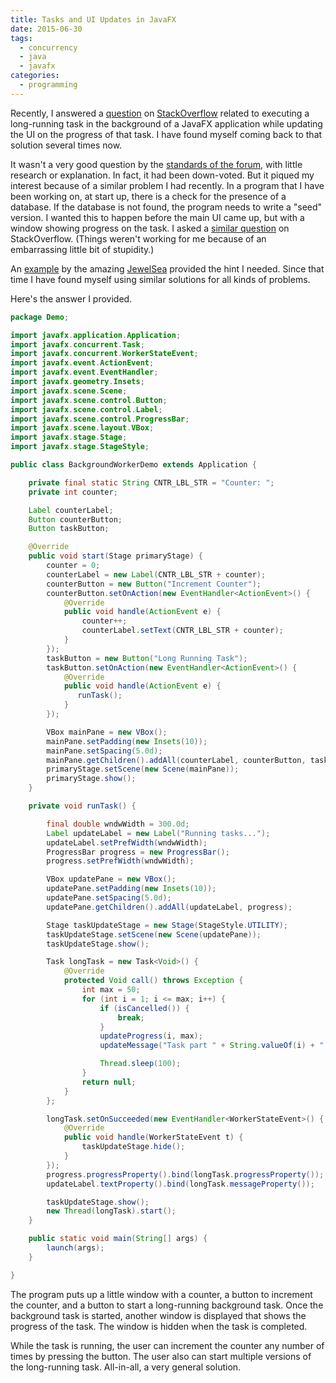 ```yaml
---
title: Tasks and UI Updates in JavaFX
date: 2015-06-30
tags:
  - concurrency
  - java
  - javafx
categories:
  - programming
---
```


Recently, I answered a [question](http://stackoverflow.com/questions/30980138/javafx-indeterminate-progress-bar-while-doing-a-process/30986188#30986188) on [StackOverflow](http://stackoverflow.com/) related to executing a long-running task in the background of a JavaFX application while updating the UI on the progress of that task. I have found myself coming back to that solution several times now.

<!--more-->

It wasn't a very good question by the [standards of the forum](http://stackoverflow.com/tour), with little research or explanation. In fact, it had been down-voted. But it piqued my interest because of a similar problem I had recently. In a program that I have been working on, at start up, there is a check for the presence of a database. If the database is not found, the program needs to write a "seed" version. I wanted this to happen before the main UI came up, but with a window showing progress on the task. I asked a [similar question](http://stackoverflow.com/questions/30917285/javafx-splash-screen-message-and-progress-not-updating) on StackOverflow. (Things weren't working for me because of an embarrassing little bit of stupidity.)

An [example](https://gist.github.com/jewelsea/2305098) by the amazing [JewelSea](http://stackoverflow.com/users/1155209/jewelsea) provided the hint I needed. Since that time I have found myself using similar solutions for all kinds of problems.

Here's the answer I provided.

```java
package Demo;

import javafx.application.Application;
import javafx.concurrent.Task;
import javafx.concurrent.WorkerStateEvent;
import javafx.event.ActionEvent;
import javafx.event.EventHandler;
import javafx.geometry.Insets;
import javafx.scene.Scene;
import javafx.scene.control.Button;
import javafx.scene.control.Label;
import javafx.scene.control.ProgressBar;
import javafx.scene.layout.VBox;
import javafx.stage.Stage;
import javafx.stage.StageStyle;

public class BackgroundWorkerDemo extends Application {

    private final static String CNTR_LBL_STR = "Counter: ";
    private int counter;

    Label counterLabel;
    Button counterButton;
    Button taskButton;

    @Override
    public void start(Stage primaryStage) {
        counter = 0;
        counterLabel = new Label(CNTR_LBL_STR + counter);
        counterButton = new Button("Increment Counter");
        counterButton.setOnAction(new EventHandler<ActionEvent>() {
            @Override
            public void handle(ActionEvent e) {
                counter++;
                counterLabel.setText(CNTR_LBL_STR + counter);
            }
        });
        taskButton = new Button("Long Running Task");
        taskButton.setOnAction(new EventHandler<ActionEvent>() {
            @Override
            public void handle(ActionEvent e) {
               runTask();
            }
        });

        VBox mainPane = new VBox();
        mainPane.setPadding(new Insets(10));
        mainPane.setSpacing(5.0d);
        mainPane.getChildren().addAll(counterLabel, counterButton, taskButton);
        primaryStage.setScene(new Scene(mainPane));
        primaryStage.show();
    }

    private void runTask() {

        final double wndwWidth = 300.0d;
        Label updateLabel = new Label("Running tasks...");
        updateLabel.setPrefWidth(wndwWidth);
        ProgressBar progress = new ProgressBar();
        progress.setPrefWidth(wndwWidth);

        VBox updatePane = new VBox();
        updatePane.setPadding(new Insets(10));
        updatePane.setSpacing(5.0d);
        updatePane.getChildren().addAll(updateLabel, progress);

        Stage taskUpdateStage = new Stage(StageStyle.UTILITY);
        taskUpdateStage.setScene(new Scene(updatePane));
        taskUpdateStage.show();

        Task longTask = new Task<Void>() {
            @Override
            protected Void call() throws Exception {
                int max = 50;
                for (int i = 1; i <= max; i++) {
                    if (isCancelled()) {
                        break;
                    }
                    updateProgress(i, max);
                    updateMessage("Task part " + String.valueOf(i) + " complete");

                    Thread.sleep(100);
                }
                return null;
            }
        };

        longTask.setOnSucceeded(new EventHandler<WorkerStateEvent>() {
            @Override
            public void handle(WorkerStateEvent t) {
                taskUpdateStage.hide();
            }
        });
        progress.progressProperty().bind(longTask.progressProperty());
        updateLabel.textProperty().bind(longTask.messageProperty());

        taskUpdateStage.show();
        new Thread(longTask).start();
    }

    public static void main(String[] args) {
        launch(args);
    }

}
```

The program puts up a little window with a counter, a button to increment the counter, and a button to start a long-running background task. Once the background task is started, another window is displayed that shows the progress of the task. The window is hidden when the task is completed.

While the task is running, the user can increment the counter any number of times by pressing the button. The user also can start multiple versions of the long-running task. All-in-all, a very general solution.